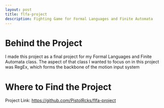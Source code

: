 ```yaml
---
layout: post
title: flfa-project
description: Fighting Game for Formal Languages and Finite Automata
---
```


# Behind the Project
I made this project as a final project for my Formal Languages and Finite Automata class. The aspect of that class I wanted to focus on in this project was RegEx, which forms the backbone of the motion input system

# Where to Find the Project
Project Link: https://github.com/PistolRcks/flfa-project
